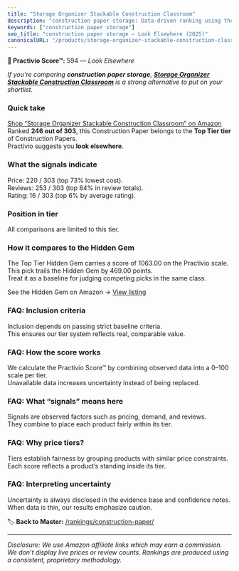 ```yaml
---
title: "Storage Organizer Stackable Construction Classroom"
description: "construction paper storage: Data-driven ranking using the Practivio Score™. Positioned by quality, value, demand, findability, momentum."
keywords: ["construction paper storage"]
seo_title: "construction paper storage — Look Elsewhere (2025)"
canonicalURL: "/products/storage-organizer-stackable-construction-classroom-B0DK8CS4MN/"
---
```


**🚫 Practivio Score™:** 594 — _Look Elsewhere_


*If you're comparing **construction paper storage**, **[Storage Organizer Stackable Construction Classroom](https://www.amazon.com/dp/B0DK8CS4MN?tag=practivio-20)** is a strong alternative to put on your shortlist.*
### Quick take
[Shop “Storage Organizer Stackable Construction Classroom” on Amazon](https://www.amazon.com/dp/B0DK8CS4MN?tag=practivio-20)
Ranked **246 out of 303**, this Construction Paper belongs to the **Top Tier tier** of Construction Papers.  
Practivio suggests you **look elsewhere**.

### What the signals indicate
Price: 220 / 303 (top 73% lowest cost).  
Reviews: 253 / 303 (top 84% in review totals).  
Rating: 16 / 303 (top 6% by average rating).  

### Position in tier
All comparisons are limited to this tier.

### How it compares to the Hidden Gem
The Top Tier Hidden Gem carries a score of 1063.00 on the Practivio scale.  
This pick trails the Hidden Gem by 469.00 points.  
Treat it as a baseline for judging competing picks in the same class.  

See the Hidden Gem on Amazon → [View listing](https://www.amazon.com/dp/B07K8WHH5J?tag=practivio-20)

### FAQ: Inclusion criteria
Inclusion depends on passing strict baseline criteria.  
This ensures our tier system reflects real, comparable value.

### FAQ: How the score works
We calculate the Practivio Score™ by combining observed data into a 0–100 scale per tier.  
Unavailable data increases uncertainty instead of being replaced.

### FAQ: What “signals” means here
Signals are observed factors such as pricing, demand, and reviews.  
They combine to place each product fairly within its tier.

### FAQ: Why price tiers?
Tiers establish fairness by grouping products with similar price constraints.  
Each score reflects a product’s standing inside its tier.

### FAQ: Interpreting uncertainty
Uncertainty is always disclosed in the evidence base and confidence notes.  
When data is thin, our results emphasize caution.


🏷️ **Back to Master:** [/rankings/construction-paper/](/rankings/construction-paper/)

---
_Disclosure: We use Amazon affiliate links which may earn a commission. We don’t display live prices or review counts. Rankings are produced using a consistent, proprietary methodology._
